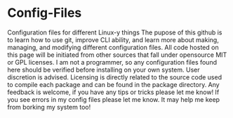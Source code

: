 # Config-Files
Configuration files for different Linux-y things
The pupose of this github is to learn how to use git, improve CLI ability, and learn more about making, managing, and modifying different configuration files. All code hosted on this page will be initiated from other sources that fall under opensource MIT or GPL licenses. I am not a programmer, so any configuration files found here should be verified before installing on your own system. User discretion is advised. Licensing is directly related to the source code used to compile each package and can be found in the package directory. Any feedback is welcome, if you have any tips or tricks please let me know!
If you see errors in my config files please let me know. It may help me keep from borking my system too!
